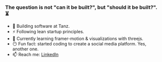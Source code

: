 ### The question is not "can it be built?", but "should it be built?". :hourglass_flowing_sand:

- 🔭 Building software at Tanz.
- :zap: Following lean startup principles.
- 🌱 Currently learning framer-motion & visualizations with threejs.
- :no_mouth: Fun fact: started coding to create a social media platform. Yes, another one.
- 📫 Reach me: [LinkedIn](https://www.linkedin.com/in/adam-horodyski/)
